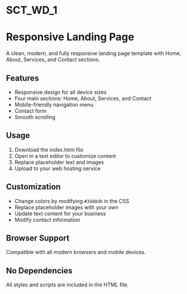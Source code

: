 # SCT_WD_1
# Responsive Landing Page

A clean, modern, and fully responsive landing page template with Home, About, Services, and Contact sections.

## Features

- Responsive design for all device sizes
- Four main sections: Home, About, Services, and Contact
- Mobile-friendly navigation menu
- Contact form
- Smooth scrolling

## Usage

1. Download the index.html file
2. Open in a text editor to customize content
3. Replace placeholder text and images
4. Upload to your web hosting service

## Customization

- Change colors by modifying `#3498db` in the CSS
- Replace placeholder images with your own
- Update text content for your business
- Modify contact information

## Browser Support

Compatible with all modern browsers and mobile devices.

## No Dependencies

All styles and scripts are included in the HTML file.
